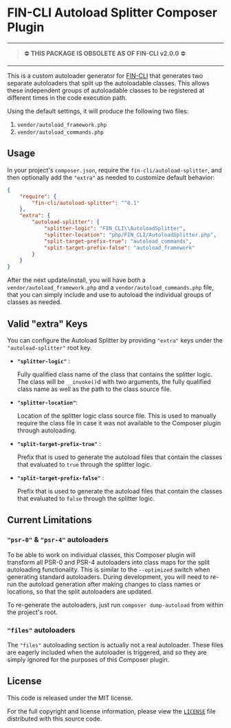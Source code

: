 FIN-CLI Autoload Splitter Composer Plugin
=======================================

---

> ⛔️ __THIS PACKAGE IS OBSOLETE AS OF FIN-CLI v2.0.0__ ⛔️

---

This is a custom autoloader generator for [FIN-CLI](https://fin-cli.org) that generates two separate autoloaders that split up the autoloadable classes. This allows these independent groups of autoloadable classes to be registered at different times in the code execution path.

Using the default settings, it will produce the following two files:

1. `vendor/autoload_framework.php`
2. `vendor/autoload_commands.php`

Usage
-----

In your project's `composer.json`, require the `fin-cli/autoload-splitter`, and then optionally add the `"extra"` as needed to customize default behavior:

```json
{
    "require": {
        "fin-cli/autoload-splitter": "^0.1"
    },
    "extra": {
        "autoload-splitter": {
            "splitter-logic": "FIN_CLI\\AutoloadSplitter",
            "splitter-location": "php/FIN_CLI/AutoloadSplitter.php",
            "split-target-prefix-true": "autoload_commands",
            "split-target-prefix-false": "autoload_framework"
        }
    }
}
```

After the next update/install, you will have both a `vendor/autoload_framework.php` and a `vendor/autoload_commands.php` file, that you can simply include and use to autoload the individual groups of classes as needed.

Valid "extra" Keys
------------------

You can configure the Autoload Splitter by providing `"extra"` keys under the `"autoload-splitter"` root key.

* __`"splitter-logic"`__ :

    Fully qualified class name of the class that contains the splitter logic.
    The class will be `__invoke()`d with two arguments, the fully qualified class name as well as the path to the class source file.

* __`"splitter-location"`__:

    Location of the splitter logic class source file. This is used to manually require the class file in case it was not available to the Composer plugin through autoloading.

* __`"split-target-prefix-true"`__ :

    Prefix that is used to generate the autoload files that contain the classes that evaluated to `true` through the splitter logic.

* __`"split-target-prefix-false"`__ :

    Prefix that is used to generate the autoload files that contain the classes that evaluated to `false` through the splitter logic.

Current Limitations
-------------------

### `"psr-0"` & `"psr-4"` autoloaders

To be able to work on individual classes, this Composer plugin will transform all PSR-0 and PSR-4 autoloaders into class maps for the split autoloading functionality. This is similar to the `--optimized` switch when generating standard autoloaders. During development, you will need to re-run the autoload generation after making changes to class names or locations, so that the split autoloaders are updated.

To re-generate the autoloaders, just run `composer dump-autoload` from within the project's root.

### `"files"` autoloaders

The `"files"` autoloading section is actually not a real autoloader. These files are eagerly included when the autoloader is triggered, and so they are simply ignored for the purposes of this Composer plugin.

License
-------

This code is released under the MIT license.

For the full copyright and license information, please view the [`LICENSE`](LICENSE) file distributed with this source code.
